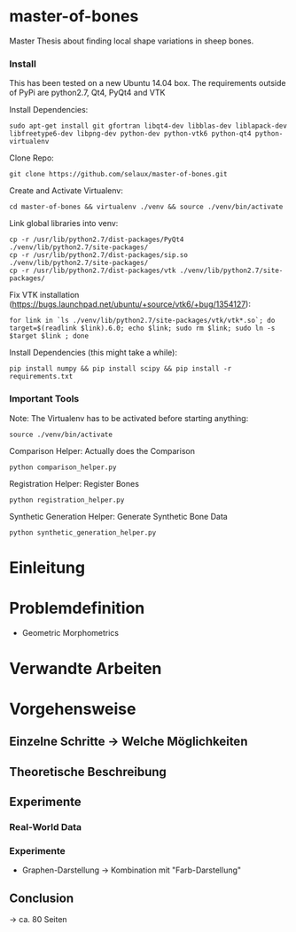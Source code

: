 # master-of-bones

Master Thesis about finding local shape variations in sheep bones.

### Install

This has been tested on a new Ubuntu 14.04 box. The requirements outside of PyPi are python2.7, Qt4, PyQt4 and VTK

Install Dependencies:  
```
sudo apt-get install git gfortran libqt4-dev libblas-dev liblapack-dev libfreetype6-dev libpng-dev python-dev python-vtk6 python-qt4 python-virtualenv
```

Clone Repo:  
```
git clone https://github.com/selaux/master-of-bones.git
```

Create and Activate Virtualenv:  
```
cd master-of-bones && virtualenv ./venv && source ./venv/bin/activate
```

Link global libraries into venv:  
```
cp -r /usr/lib/python2.7/dist-packages/PyQt4 ./venv/lib/python2.7/site-packages/
cp -r /usr/lib/python2.7/dist-packages/sip.so ./venv/lib/python2.7/site-packages/
cp -r /usr/lib/python2.7/dist-packages/vtk ./venv/lib/python2.7/site-packages/
```

Fix VTK installation (https://bugs.launchpad.net/ubuntu/+source/vtk6/+bug/1354127):  
```
for link in `ls ./venv/lib/python2.7/site-packages/vtk/vtk*.so`; do target=$(readlink $link).6.0; echo $link; sudo rm $link; sudo ln -s $target $link ; done  
```

Install Dependencies (this might take a while):  
```
pip install numpy && pip install scipy && pip install -r requirements.txt
```

### Important Tools

Note: The Virtualenv has to be activated before starting anything:  
```
source ./venv/bin/activate
```

Comparison Helper: Actually does the Comparison  
```
python comparison_helper.py
```

Registration Helper: Register Bones  
```
python registration_helper.py
```

Synthetic Generation Helper: Generate Synthetic Bone Data  
```
python synthetic_generation_helper.py
```


# Einleitung
# Problemdefinition
- Geometric Morphometrics
# Verwandte Arbeiten
# Vorgehensweise
## Einzelne Schritte -> Welche Möglichkeiten
## Theoretische Beschreibung
## Experimente
### Real-World Data
### Experimente
- Graphen-Darstellung -> Kombination mit "Farb-Darstellung"
## Conclusion 
   
-> ca. 80 Seiten
